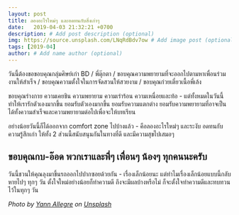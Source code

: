 ```yaml
---
layout: post
title: ลองอะไรใหม่ๆ และอดทนกับสิ่งเก่าๆ
date:   2019-04-03 21:32:21 +0700
description: # Add post description (optional)
img: https://source.unsplash.com/LNqRdBdv7ow # Add image post (optional)
tags: [2019-04]
author: # Add name author (optional)
---
```

วันนี้ต้องขอขอบคุณกลุ่มศิษย์เก่า BD / พี่ตุ๊กตา / ขอบคุณความพยายามที่จะออกไปตามหาเพื่อนร่วมงานให้สำเร็จ / ขอบคุณความตั้งใจในการจัดสวนให้สวยงาม / ขอบคุณก๋วยเตี๋ยวเนื้อพี่เล้ง

ขอบคุณร่างกาย ความเคยชิน ความพยายาม ความเร่าร้อน ความเหนื่อยและท้อ - แต่ทั้งหมดในวันนี้ทำให้เรารักตัวเองมากขึ้น ยอมรับตัวเองมากขึ้น ยอมรับความแตกต่าง ยอมรับความพยายามที่อาจเป็นได้ทั้งความสำเร็จและความพยายามต่อไปเพื่อจะให้บทเรียน

อย่างน้อยวันนี้ก็ได้ออกจาก comfort zone ไปบ้างแล้ว - คือลองอะไรใหม่ๆ และระงับ อดทนกับความรู้สึกเก่า ให้ทั้ง 2 ส่วนนี้สนับสนุนกันในทางที่ดี และมีความสุขไปเสมอๆ

ขอบคุณกบ-อ๊อด พวกเราและพี่ๆ เพื่อนๆ น้องๆ ทุกคนนะครับ
---

วันนี้ชวนให้คุณลุงมาขึ้นรถออกไปปากซอยด้วยกัน - เรื่องเล็กน้อยนะ แต่ทำไมเรื่องเล็กน้อยแบบนี้กลับหายไปๆ ทุกๆ วัน ตั้งใจใหม่อย่างน้อยก็ทำความดี ถึงจะมีผลบ้างหรือไม่ ก็จะตั้งใจทำความดีและทบทวนไว้ในทุกๆ วัน

*Photo by [Yann Allegre](https://unsplash.com/@yann_allegre) on [Unsplash](https://unsplash.com)*

